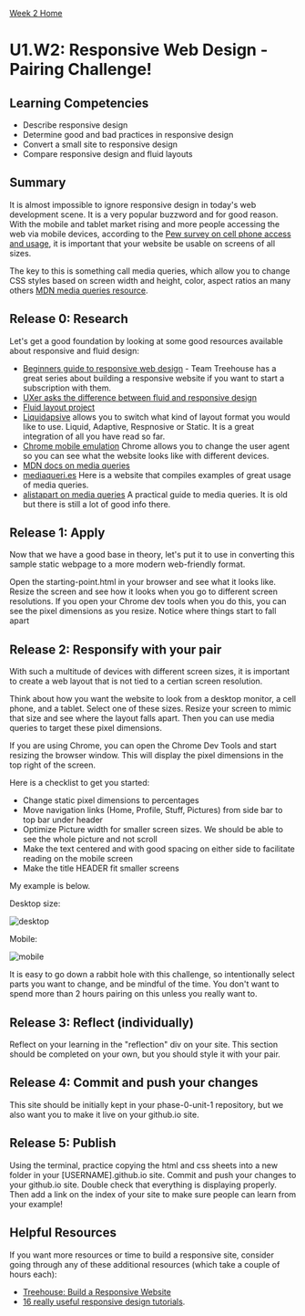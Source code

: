 [Week 2 Home](../)

# U1.W2: Responsive Web Design - Pairing Challenge!

## Learning Competencies
- Describe responsive design
- Determine good and bad practices in responsive design
- Convert a small site to responsive design
- Compare responsive design and fluid layouts


## Summary

It is almost impossible to ignore responsive design in today's web development scene. It is a very popular buzzword and for good reason. With the mobile and tablet market rising and more people accessing the web via mobile devices, according to the [Pew survey on cell phone access and usage](http://www.pewinternet.org/fact-sheets/mobile-technology-fact-sheet/), it is important that your website be usable on screens of all sizes.

The key to this is something call media queries, which allow you to change CSS styles based on screen width and height, color, aspect ratios an many others [MDN media queries resource](https://developer.mozilla.org/en-US/docs/Web/Guide/CSS/Media_queries).


## Release 0: Research

Let's get a good foundation by looking at some good resources available about responsive and fluid design:

- [Beginners guide to responsive web design](http://blog.teamtreehouse.com/beginners-guide-to-responsive-web-design) - Team Treehouse has a great series about building a responsive website if you want to start a subscription with them.
- [UXer asks the difference between fluid and responsive design](http://ux.stackexchange.com/questions/24406/what-is-the-exact-difference-between-fluid-and-responsive-design)
- [Fluid layout project](http://www.creativebloq.com/css3/create-fluid-layouts-html5-and-css3-3142768)
- [Liquidapsive](http://liquidapsive.com/) allows you to switch what kind of layout format you would like to use. Liquid, Adaptive, Respnosive or Static. It is a great integration of all you have read so far.
- [Chrome mobile emulation](https://developer.chrome.com/devtools/docs/mobile-emulation) Chrome allows you to change the user agent so you can see what the website looks like with different devices.
- [MDN docs on media queries](https://developer.mozilla.org/en-US/docs/Web/Guide/CSS/Media_queries)
- [mediaqueri.es](http://mediaqueri.es/) Here is a website that compiles examples of great usage of media queries.
- [alistapart on media queries](http://alistapart.com/article/responsive-web-design) A practical guide to media queries. It is old but there is still a lot of good info there.

## Release 1: Apply

Now that we have a good base in theory, let's put it to use in converting this sample static webpage to a more modern web-friendly format.

Open the starting-point.html in your browser and see what it looks like. Resize the screen and see how it looks when you go to different screen resolutions. If you open your Chrome dev tools when you do this, you can see the pixel dimensions as you resize. Notice where things start to fall apart

## Release 2: Responsify with your pair

With such a multitude of devices with different screen sizes, it is important to create a web layout that is not tied to a certian screen resolution.

Think about how you want the website to look from a desktop monitor, a cell phone, and a tablet. Select one of these sizes. Resize your screen to mimic that size and see where the layout falls apart. Then you can use media queries to target these pixel dimensions.

If you are using Chrome, you can open the Chrome Dev Tools and start resizing the browser window. This will display the pixel dimensions in the top right of the screen.

Here is a checklist to get you started:

- Change static pixel dimensions to percentages
- Move navigation links (Home, Profile, Stuff, Pictures) from side bar to top bar under header
- Optimize Picture width for smaller screen sizes. We should be able to see the whole picture and not scroll
- Make the text centered and with good spacing on either side to facilitate reading on the mobile screen
- Make the title HEADER fit smaller screens

My example is below.

Desktop size:

![desktop](http://i.imgur.com/ICS4jYi.png)

Mobile:

![mobile](http://i.imgur.com/78f8fF3.png)

It is easy to go down a rabbit hole with this challenge, so intentionally select parts you want to change, and be mindful of the time. You don't want to spend more than 2 hours pairing on this unless you really want to.

## Release 3: Reflect (individually)
Reflect on your learning in the "reflection" div on your site. This section should be completed on your own, but you should style it with your pair.

## Release 4: Commit and push your changes
This site should be initially kept in your phase-0-unit-1 repository, but we also want you to make it live on your github.io site.

## Release 5: Publish
Using the terminal, practice copying the html and css sheets into a new folder in your [USERNAME].github.io site. Commit and push your changes to your github.io site. Double check that everything is displaying  properly. Then add a link on the index of your site to make sure people can learn from your example!

## Helpful Resources
If you want more resources or time to build a responsive site, consider going through any of these additional resources (which take a couple of hours each):
- [Treehouse: Build a Responsive Website](http://teamtreehouse.com/library/build-a-responsive-website)
- [16 really useful responsive design tutorials](http://www.creativebloq.com/netmag/16-really-useful-responsive-design-tutorials-71410085).


